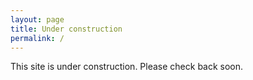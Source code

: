 ```yaml
---
layout: page
title: Under construction
permalink: /
---
```


 
 This site is under construction. Please check back soon.
